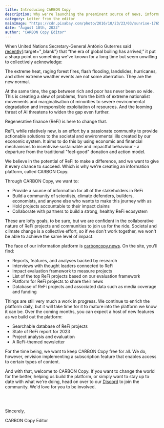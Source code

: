 ```yaml
---
title: Introducing CARBON Copy
description: Why we're launching the preeminent source of news, information, and analysis for the regenerative finance space.
category: Letter from the editor
mainImage: "https://cdn.pixabay.com/photo/2016/10/23/23/03/sunrise-1765027_1280.jpg"
date: "August 18th, 2023"
author: "CARBON Copy Editor"
---
```


When United Nations Secretary-General António Guterres said [recently](https://news.un.org/en/story/2023/07/1139162){:target="_blank"} that “the era of global boiling has arrived,” it put a sharp point on something we've known for a long time but seem unwilling to collectively acknowledge:

The extreme heat, raging forest fires, flash flooding, landslides, hurricanes, and other extreme weather events are not some aberration. They are the new normal.

At the same time, the gap between rich and poor has never been so wide. This is creating a slew of problems, from the birth of extreme nationalist movements and marginalisation of minorities to severe environmental degradation and irresponsible exploitation of resources. And the looming threat of AI threatens to widen the gap even further.

Regenerative finance (ReFi) is here to change that.

ReFi, while relatively new, is an effort by a passionate community to provide actionable solutions to the societal and environmental ills created by our economic system. It aims to do this by using economic and financial mechanisms to incentivise sustainable and impactful behaviour - a departure from the traditional "feel-good" donation and action model.

We believe in the potential of ReFi to make a difference, and we want to give it every chance to succeed. Which is why we're creating an information platform, called CARBON Copy.  

Through CARBON Copy, we want to:

- Provide a source of information for all of the stakeholders in ReFi
- Build a community of scientists, climate defenders, builders, economists, and anyone else who wants to make this journey with us
- Hold projects accountable to their impact claims
- Collaborate with partners to build a strong, healthy ReFi ecosystem

These are lofty goals, to be sure, but we are confident in the collaborative nature of ReFi projects and communities to join us for the ride. Societal and climate change is a collective effort, so if we don't work together, we won't be able to achieve the same level of impact.

The face of our information platform is [carboncopy.news](https://carboncopy.news). On the site, you'll find:

- Reports, features, and analyses backed by research
- Interviews with thought leaders connected to ReFi
- Impact evaluation framework to measure projects
- List of the top ReFi projects based on our evaluation framework
- Platform for ReFi projects to share their news
- Database of ReFi projects and associated data such as media coverage and funding

Things are still very much a work in progress. We continue to enrich the platform daily, but it will take time for it to mature into the platform we know it can be. Over the coming months, you can expect a host of new features as we build out the platform:

- Searchable database of ReFi projects
- State of ReFi report for 2023
- Project analysis and evaluation
- A ReFi-themed newsletter

For the time being, we want to keep CARBON Copy free for all. We do, however, envision implementing a subscription feature that enables access to certain types of content.

And with that, welcome to CARBON Copy. If you want to change the world for the better, helping us build the platform, or simply want to stay up to date with what we're doing, head on over to our [Discord](https://discord.carboncopy.news) to join the community. We'd love for you to be involved.

<br><br>

Sincerely,

CARBON Copy Editor
